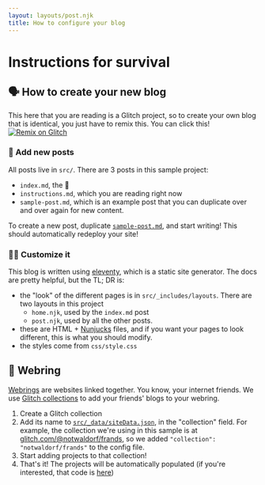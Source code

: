 ```yaml
---
layout: layouts/post.njk
title: How to configure your blog
---
```

# Instructions for survival

## 🗣 How to create your new blog

This here that you are reading is a Glitch project, so to create your own blog that is identical,
you just have to remix this. You can click this! 
<a class="glitch-remix" href="https://glitch.com/edit/#!/remix/ballistic-piranha">
  <img alt="Remix on Glitch" src="https://cdn.gomix.com/f3620a78-0ad3-4f81-a271-c8a4faa20f86%2Fremix-button.svg">
</a>

### 📝 Add new posts
All posts live in `src/`. There are 3 posts in this sample project:
  - `index.md`, the 🏡
  - `instructions.md`, which you are reading right now
  - `sample-post.md`, which is an example post that you can duplicate over and over again for new content.

To create a new post, duplicate [`sample-post.md`](https://glitch.com/edit/#!/ballistic-piranha?path=src/sample-post.md:7:107), 
and start writing! This should automatically redeploy your site!

### 👩‍🎨 Customize it
This blog is written using [eleventy](https://www.11ty.io/), which is a static site generator. The docs are pretty helpful,
but the TL; DR is:
- the "look" of the different pages is in `src/_includes/layouts`. There are two layouts in this project
  - `home.njk`, used by the `index.md` post
  - `post.njk`, used by all the other posts.
- these are HTML + [Nunjucks](https://mozilla.github.io/nunjucks/) files, and if you want your pages to look different, 
this is what you should modify.
- the styles come from `css/style.css`

## 💍 Webring
[Webrings](https://en.wikipedia.org/wiki/Webring) are websites linked together. You know, your internet friends. 
We use [Glitch collections](https://support.glitch.com/t/get-organized-with-collections/8038) to add your friends' blogs to your webring.
1. Create a Glitch collection
2. Add its name to [`src/_data/siteData.json`](https://glitch.com/edit/#!/ballistic-piranha?path=src/_data/siteData.json:3:19), 
in the "collection" field. For example, the 
  collection we're using in this sample is at [glitch.com/@notwaldorf/frands](https://glitch.com/@notwaldorf/frands"),
  so we added `"collection": "notwaldorf/frands"` to the config file.
3. Start adding projects to that collection!
3. That's it! The projects will be automatically populated (if you're interested, that code is 
[here](https://glitch.com/edit/#!/ballistic-piranha?path=src/_data/friends.js:11:6))